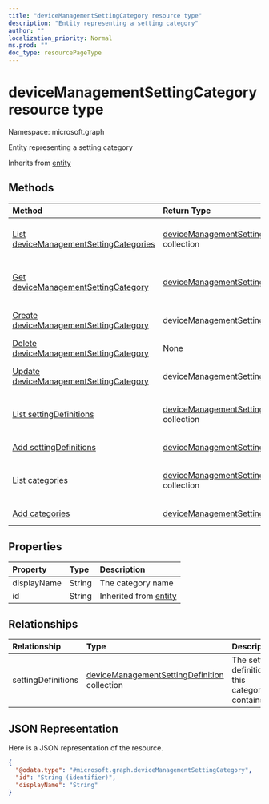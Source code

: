 ```yaml
---
title: "deviceManagementSettingCategory resource type"
description: "Entity representing a setting category"
author: ""
localization_priority: Normal
ms.prod: ""
doc_type: resourcePageType
---
```


# deviceManagementSettingCategory resource type


Namespace: microsoft.graph

Entity representing a setting category


Inherits from [entity](../resources/entity.md)

## Methods
|Method|Return Type|Description|
|:---|:---|:---|
|[List deviceManagementSettingCategories](../api/devicemanagementsettingcategory-list.md)|[deviceManagementSettingCategory](../resources/devicemanagementsettingcategory.md) collection|List properties and relationships of the [deviceManagementSettingCategory](../resources/devicemanagementsettingcategory.md) objects.|
|[Get deviceManagementSettingCategory](../api/devicemanagementsettingcategory-get.md)|[deviceManagementSettingCategory](../resources/devicemanagementsettingcategory.md)|Read properties and relationships of the [deviceManagementSettingCategory](../resources/devicemanagementsettingcategory.md) object.|
|[Create deviceManagementSettingCategory](../api/devicemanagementsettingcategory-create.md)|[deviceManagementSettingCategory](../resources/devicemanagementsettingcategory.md)|Create a new [deviceManagementSettingCategory](../resources/devicemanagementsettingcategory.md) object.|
|[Delete deviceManagementSettingCategory](../api/devicemanagementsettingcategory-delete.md)|None|Deletes a [deviceManagementSettingCategory](../resources/devicemanagementsettingcategory.md).|
|[Update deviceManagementSettingCategory](../api/devicemanagementsettingcategory-update.md)|[deviceManagementSettingCategory](../resources/devicemanagementsettingcategory.md)|Update the properties of a [deviceManagementSettingCategory](../resources/devicemanagementsettingcategory.md) object.|
|[List settingDefinitions](../api/devicemanagementsettingcategory-list-settingdefinitions.md)|[deviceManagementSettingDefinition](../resources/devicemanagementsettingdefinition.md) collection|Get the deviceManagementSettingDefinitions from the settingDefinitions navigation property.|
|[Add settingDefinitions](../api/devicemanagementsettingcategory-post-settingdefinitions.md)|[deviceManagementSettingDefinition](../resources/devicemanagementsettingdefinition.md)|Add settingDefinitions by posting to the settingDefinitions collection.|
|[List categories](../api/intune-devices-devicemanagement-list-categories.md)|[deviceManagementSettingCategory](../resources/devicemanagementsettingcategory.md) collection|Get the deviceManagementSettingCategories from the categories navigation property.|
|[Add categories](../api/intune-devices-devicemanagement-post-categories.md)|[deviceManagementSettingCategory](../resources/devicemanagementsettingcategory.md)|Add categories by posting to the categories collection.|

## Properties
|Property|Type|Description|
|:---|:---|:---|
|displayName|String|The category name|
|id|String| Inherited from [entity](../resources/entity.md)|

## Relationships
|Relationship|Type|Description|
|:---|:---|:---|
|settingDefinitions|[deviceManagementSettingDefinition](../resources/devicemanagementsettingdefinition.md) collection|The setting definitions this category contains|

## JSON Representation
Here is a JSON representation of the resource.
<!-- {
  "blockType": "resource",
  "keyProperty": "id",
  "@odata.type": "microsoft.graph.deviceManagementSettingCategory",
  "baseType": "microsoft.graph.entity",
  "openType": false
}
-->
``` json
{
  "@odata.type": "#microsoft.graph.deviceManagementSettingCategory",
  "id": "String (identifier)",
  "displayName": "String"
}
```


